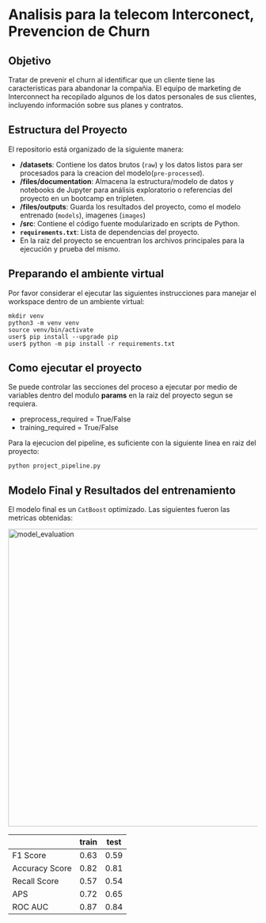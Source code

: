 # Analisis para la telecom Interconect, Prevencion de Churn

## Objetivo

Tratar de prevenir el churn al identificar que un cliente tiene las caracteristicas para abandonar la compañia.
El equipo de marketing de Interconnect ha recopilado algunos de los datos personales de sus clientes, incluyendo información sobre sus planes y contratos.

## Estructura del Proyecto

El repositorio está organizado de la siguiente manera:

- **/datasets**: Contiene los datos brutos (`raw`) y los datos listos para ser procesados para la creacion del modelo(`pre-processed`).
- **/files/documentation**: Almacena la estructura/modelo de datos y notebooks de Jupyter para análisis exploratorio o referencias del proyecto en un bootcamp en tripleten.
- **/files/outputs**: Guarda los resultados del proyecto, como el modelo entrenado (`models`), imagenes (`images`)
- **/src**: Contiene el código fuente modularizado en scripts de Python.
- **`requirements.txt`**: Lista de dependencias del proyecto.
- En la raiz del proyecto se encuentran los archivos principales para la ejecución y prueba del mismo.

## Preparando el ambiente virtual
Por favor considerar el ejecutar las siguientes instrucciones para manejar el workspace dentro de un ambiente virtual:

```
mkdir venv
python3 -m venv venv
source venv/bin/activate
user$ pip install --upgrade pip
user$ python -m pip install -r requirements.txt
```

## Como ejecutar el proyecto

Se puede controlar las secciones del proceso a ejecutar por medio de variables dentro del modulo **params** en la raiz del proyecto segun se requiera. 

- preprocess_required = True/False
- training_required = True/False

Para la ejecucion del pipeline, es suficiente con la siguiente linea en raiz del proyecto:

```
python project_pipeline.py 

```
## Modelo Final y Resultados del entrenamiento

El modelo final es un `CatBoost` optimizado. Las siguientes fueron las metricas obtenidas:

<img width="2000" height="600" alt="model_evaluation" src="https://github.com/user-attachments/assets/b04abc7e-df73-4eb1-86f3-289b0153e37a" />

|        |train|test|
|--------------|-----|----|
|F1 Score      |0.63 |0.59|
|Accuracy Score|0.82 |0.81|
|Recall Score  |0.57 |0.54|
|APS           |0.72 |0.65|
|ROC AUC       |0.87 |0.84|
